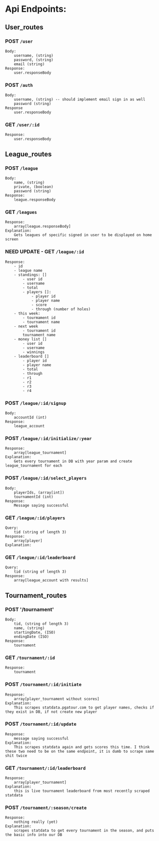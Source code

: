 # Api Endpoints:
## User_routes
### POST `/user`
    Body:
        username, (string)
        password, (string)
        email (string)
    Response:
        user.responseBody

### POST `/auth`
    Body:
        username, (string) -- should implement email sign in as well
        password (string)
    Response
        user.responseBody

### GET `/user/:id`
    Response:
        user.responseBody


## League_routes
### POST `/league`
    Body:
        name, (string)
        private, (boolean)
        password (string)
    Response:
        league.responseBody

### GET `/leagues`
    Response:
        array[league.responseBody]
    Explanation:
        Gets leagues of specific signed in user to be displayed on home screen

### NEED UPDATE - GET `/league/:id`
    Response:
        - id
        - league name
        - standings: []
            - user id
            - username
            - total
            - players []:
                - player id
                - player name
                - score
                - through (number of holes)
        - this week:
            - tourmament id
            - tournament name
        - next week
            - tournament id
            tournament name
        - money list []
            - user id
            - username
            - winnings
        - leaderboard []
            - player id
            - player name
            - total
            - through
            - r1
            - r2
            - r3
            - r4
### POST `/league/:id/signup`
    Body:
        accountId (int)
    Response:
        league_account
### POST `/league/:id/initialize/:year`
    Response:
        array[league_tournament]
    Explanation:
        Gets every tournament in DB with year param and create league_tournament for each
### POST `/league/:id/select_players`
    Body:
        playerIds, (array[int])
        tournamentId (int)
    Response:
        Message saying successful
### GET `/league/:id/players`
    Query:
        tid (string of length 3)
    Response:
        array[player]
    Explanation:

### GET `/league/:id/leaderboard`
    Query:
        tid (string of length 3)
    Response:
        array[league_account with results]

## Tournament_routes
### POST '/tournament'
    Body:
        tid, (string of length 3)
        name, (string)
        startingDate, (ISO)
        endingDate (ISO)
    Response:
        tournament
### GET `/tournament/:id`
    Response:
        tournament
### POST `/tournament/:id/initiate`
    Response:
        array[player_tournament without scores]
    Explanation:
        This scrapes statdata.pgatour.com to get player names, checks if they exist in DB, if not create new player
### POST `/tournament/:id/update`
    Response:
        message saying successful
    Explanation:
        This scrapes statdata again and gets scores this time. I think these two need to be on the same endpoint, it is dumb to scrape same shit twice
### GET `/tournament/:id/leaderboard`
    Response:
        array[player_tournament]
    Explanation:
        this is live tournament leaderboard from most recently scraped statdata

### POST `/tournament/:season/create`
    Response:
        nothing really (yet)
    Explanation:
        scrapes statdata to get every tournament in the season, and puts the basic info into our DB
